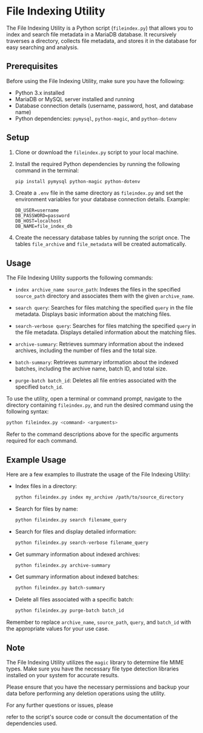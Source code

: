 # File Indexing Utility

The File Indexing Utility is a Python script (`fileindex.py`) that allows you to index and search file metadata in a MariaDB database. It recursively traverses a directory, collects file metadata, and stores it in the database for easy searching and analysis.

## Prerequisites

Before using the File Indexing Utility, make sure you have the following:

- Python 3.x installed
- MariaDB or MySQL server installed and running
- Database connection details (username, password, host, and database name)
- Python dependencies: `pymysql`, `python-magic`, and `python-dotenv`

## Setup

1. Clone or download the `fileindex.py` script to your local machine.

2. Install the required Python dependencies by running the following command in the terminal:

   ```bash
   pip install pymysql python-magic python-dotenv
   ```

3. Create a `.env` file in the same directory as `fileindex.py` and set the environment variables for your database connection details. Example:

   ```
   DB_USER=username
   DB_PASSWORD=password
   DB_HOST=localhost
   DB_NAME=file_index_db
   ```

4. Create the necessary database tables by running the script once. The tables `file_archive` and `file_metadata` will be created automatically.

## Usage

The File Indexing Utility supports the following commands:

- `index archive_name source_path`: Indexes the files in the specified `source_path` directory and associates them with the given `archive_name`.

- `search query`: Searches for files matching the specified `query` in the file metadata. Displays basic information about the matching files.

- `search-verbose query`: Searches for files matching the specified `query` in the file metadata. Displays detailed information about the matching files.

- `archive-summary`: Retrieves summary information about the indexed archives, including the number of files and the total size.

- `batch-summary`: Retrieves summary information about the indexed batches, including the archive name, batch ID, and total size.

- `purge-batch batch_id`: Deletes all file entries associated with the specified `batch_id`.

To use the utility, open a terminal or command prompt, navigate to the directory containing `fileindex.py`, and run the desired command using the following syntax:

```bash
python fileindex.py <command> <arguments>
```

Refer to the command descriptions above for the specific arguments required for each command.

## Example Usage

Here are a few examples to illustrate the usage of the File Indexing Utility:

- Index files in a directory:
  ```bash
  python fileindex.py index my_archive /path/to/source_directory
  ```

- Search for files by name:
  ```bash
  python fileindex.py search filename_query
  ```

- Search for files and display detailed information:
  ```bash
  python fileindex.py search-verbose filename_query
  ```

- Get summary information about indexed archives:
  ```bash
  python fileindex.py archive-summary
  ```

- Get summary information about indexed batches:
  ```bash
  python fileindex.py batch-summary
  ```

- Delete all files associated with a specific batch:
  ```bash
  python fileindex.py purge-batch batch_id
  ```

Remember to replace `archive_name`, `source_path`, `query`, and `batch_id` with the appropriate values for your use case.

## Note

The File Indexing Utility utilizes the `magic` library to determine file MIME types. Make sure you have the necessary file type detection libraries installed on your system for accurate results.

Please ensure that you have the necessary permissions and backup your data before performing any deletion operations using the utility.

For any further questions or issues, please

 refer to the script's source code or consult the documentation of the dependencies used.
